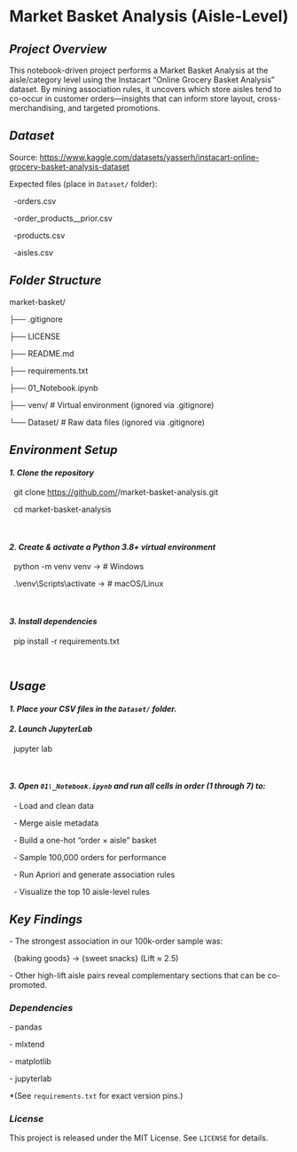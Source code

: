 # **Market Basket Analysis (Aisle-Level)**



## ***Project Overview***

This notebook-driven project performs a Market Basket Analysis at the aisle/category level using the Instacart “Online Grocery Basket Analysis” dataset. By mining association rules, it uncovers which store aisles tend to co-occur in customer orders—insights that can inform store layout, cross-merchandising, and targeted promotions.



## ***Dataset***

Source: https://www.kaggle.com/datasets/yasserh/instacart-online-grocery-basket-analysis-dataset  

Expected files (place in `Dataset/` folder):

&nbsp; -orders.csv  

&nbsp; -order\_products\_\_prior.csv  

&nbsp; -products.csv

&nbsp; -aisles.csv



## ***Folder Structure***

market-basket/

├── .gitignore

├── LICENSE

├── README.md

├── requirements.txt

├── 01\_Notebook.ipynb

├── venv/                   # Virtual environment (ignored via .gitignore)

└── Dataset/                # Raw data files (ignored via .gitignore)

## 

## ***Environment Setup***

#### <i>1. Clone the repository </i> 

&nbsp;  git clone https://github.com/<your-username>/market-basket-analysis.git

&nbsp;  cd market-basket-analysis

&nbsp;  

#### *2. Create \& activate a Python 3.8+ virtual environment*

&nbsp;  python -m venv venv -> # Windows

&nbsp;  .\\venv\\Scripts\\activate -> # macOS/Linux

&nbsp;  

#### *3. Install dependencies*  

&nbsp;  pip install -r requirements.txt

&nbsp;  



## ***Usage***

#### *1. Place your CSV files in the `Dataset/` folder.*  

#### *2. Launch JupyterLab*  

&nbsp;  jupyter lab

&nbsp;    

#### *3. Open `01\_Notebook.ipynb` and run all cells in order (1 through 7) to:*

&nbsp;  - Load and clean data  

&nbsp;  - Merge aisle metadata  

&nbsp;  - Build a one-hot “order × aisle” basket  

&nbsp;  - Sample 100,000 orders for performance  

&nbsp;  - Run Apriori and generate association rules  

&nbsp;  - Visualize the top 10 aisle-level rules



## ***Key Findings***

\- The strongest association in our 100k-order sample was:

&nbsp; {baking goods} → {sweet snacks} (Lift ≈ 2.5)

\- Other high-lift aisle pairs reveal complementary sections that can be co-promoted.



### ***Dependencies***

\- pandas  

\- mlxtend  

\- matplotlib  

\- jupyterlab  

\*(See `requirements.txt` for exact version pins.)



### ***License***

This project is released under the MIT License. See `LICENSE` for details.



